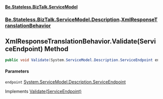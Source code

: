 #### [Be.Stateless.BizTalk.ServiceModel](README.md 'README')
### [Be.Stateless.BizTalk.ServiceModel.Description](Be.Stateless.BizTalk.ServiceModel.Description.md 'Be.Stateless.BizTalk.ServiceModel.Description').[XmlResponseTranslationBehavior](XmlResponseTranslationBehavior.md 'Be.Stateless.BizTalk.ServiceModel.Description.XmlResponseTranslationBehavior')

## XmlResponseTranslationBehavior.Validate(ServiceEndpoint) Method

```csharp
public void Validate(System.ServiceModel.Description.ServiceEndpoint endpoint);
```
#### Parameters

<a name='Be.Stateless.BizTalk.ServiceModel.Description.XmlResponseTranslationBehavior.Validate(System.ServiceModel.Description.ServiceEndpoint).endpoint'></a>

`endpoint` [System.ServiceModel.Description.ServiceEndpoint](https://docs.microsoft.com/en-us/dotnet/api/System.ServiceModel.Description.ServiceEndpoint 'System.ServiceModel.Description.ServiceEndpoint')

Implements [Validate(ServiceEndpoint)](https://docs.microsoft.com/en-us/dotnet/api/System.ServiceModel.Description.IEndpointBehavior.Validate#System_ServiceModel_Description_IEndpointBehavior_Validate_System_ServiceModel_Description_ServiceEndpoint_ 'System.ServiceModel.Description.IEndpointBehavior.Validate(System.ServiceModel.Description.ServiceEndpoint)')